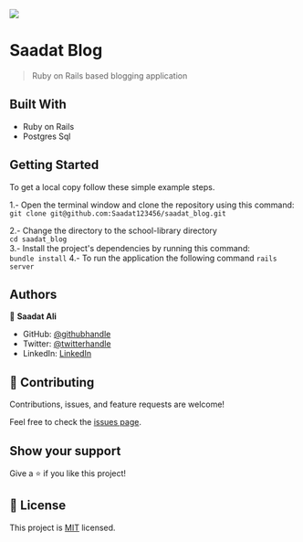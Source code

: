 ![](https://img.shields.io/badge/Microverse-blueviolet)

# Saadat Blog

> Ruby on Rails based blogging application


## Built With

- Ruby on Rails
- Postgres Sql

## Getting Started

To get a local copy follow these simple example steps.  

1.- Open the terminal window and clone the repository using this command:  
`git clone git@github.com:Saadat123456/saadat_blog.git` 

2.- Change the directory to the school-library directory  
`cd saadat_blog`  
3.- Install the project's dependencies by running this command:   
`bundle install`
4.- To run the application the following command
`rails server`

## Authors

👤 **Saadat Ali**

- GitHub: [@githubhandle](https://github.com/Saadat123456)
- Twitter: [@twitterhandle](https://twitter.com/Saadat02021999)
- LinkedIn: [LinkedIn](https://www.linkedin.com/in/saadatali1999/)


## 🤝 Contributing

Contributions, issues, and feature requests are welcome!

Feel free to check the [issues page](../../issues/).

## Show your support

Give a ⭐️ if you like this project!

## 📝 License

This project is [MIT](./MIT.md) licensed.
